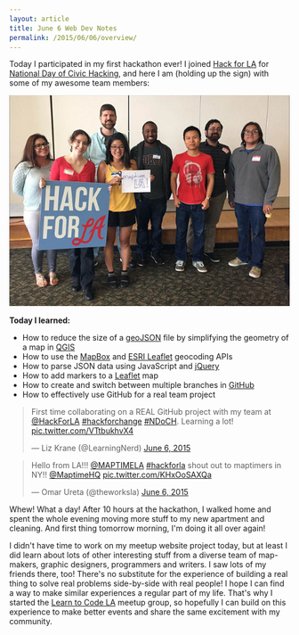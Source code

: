 ```yaml
---
layout: article
title: June 6 Web Dev Notes
permalink: /2015/06/06/overview/
---
```

Today I participated in my first hackathon ever! I joined [Hack for LA](http://www.hackforla.org/) for [National Day of Civic Hacking](http://hackforchange.org/), and here I am (holding up the sign) with some of my awesome team members:

[![Hack for LA 2015 hackathon](images/hackforla2015.jpg)](https://instagram.com/p/3mSpz1IUaH/)

**Today I learned:**

*   How to reduce the size of a [geoJSON](http://geojson.org/) file by simplifying the geometry of a map in [QGIS](http://www.qgis.org/en/site/)
*   How to use the [MapBox](https://www.mapbox.com/) and [ESRI Leaflet](http://esri.github.io/esri-leaflet/examples/) geocoding APIs
*   How to parse JSON data using JavaScript and [jQuery](https://jquery.com/)
*   How to add markers to a [Leaflet](http://leafletjs.com/) map
*   How to create and switch between multiple branches in [GitHub](http://github.com)
*   How to effectively use GitHub for a real team project

<blockquote class="twitter-tweet" lang="en"><p lang="en" dir="ltr">First time collaborating on a REAL GitHub project with my team at <a href="https://twitter.com/HackForLA">@HackForLA</a> <a href="https://twitter.com/hashtag/hackforchange?src=hash">#hackforchange</a> <a href="https://twitter.com/hashtag/NDoCH?src=hash">#NDoCH</a>. Learning a lot! <a href="http://t.co/VTtbukhvX4">pic.twitter.com/VTtbukhvX4</a></p>&mdash; Liz Krane (@LearningNerd) <a href="https://twitter.com/LearningNerd/status/607303473403564032">June 6, 2015</a></blockquote>
<script async src="//platform.twitter.com/widgets.js" charset="utf-8"></script>

<blockquote class="twitter-tweet" lang="en"><p lang="en" dir="ltr">Hello from LA!!! <a href="https://twitter.com/MAPTIMELA">@MAPTIMELA</a> <a href="https://twitter.com/hashtag/hackforla?src=hash">#hackforla</a> shout out to maptimers in NY!! <a href="https://twitter.com/MaptimeHQ">@MaptimeHQ</a> <a href="http://t.co/KHxOoSAXQa">pic.twitter.com/KHxOoSAXQa</a></p>&mdash; Omar Ureta (@theworksla) <a href="https://twitter.com/theworksla/status/607269671608279040">June 6, 2015</a></blockquote>
<script async src="//platform.twitter.com/widgets.js" charset="utf-8"></script>

Whew! What a day! After 10 hours at the hackathon, I walked home and spent the whole evening moving more stuff to my new apartment and cleaning. And first thing tomorrow morning, I'm doing it all over again!

I didn't have time to work on my meetup website project today, but at least I did learn about lots of other interesting stuff from a diverse team of map-makers, graphic designers, programmers and writers. I saw lots of my friends there, too! There's no substitute for the experience of building a real thing to solve real problems side-by-side with real people! I hope I can find a way to make similar experiences a regular part of my life. That's why I started the [Learn to Code LA](http://learntocode.com) meetup group, so hopefully I can build on this experience to make better events and share the same excitement with my community.
